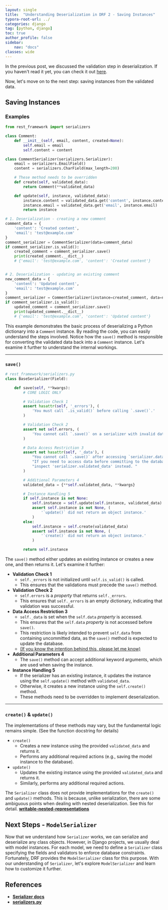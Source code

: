 ```yaml
---
layout: single
title:  "Understanding Deserialization in DRF 2 - Saving Instances"
typora-root-url: ../
categories: django
tag: [python, django]
toc: true
author_profile: false
sidebar:
    nav: "docs"
classes: wide
---
```





In the previous post, we discussed the validation step in deserialization. If you haven't read it yet, you can check it out [here](../deserialization1-validation/).

Now, let's move on to the next step: saving instances from the validated data.


## Saving Instances 

### Examples

```python
from rest_framework import serializers

class Comment:
    def __init__(self, email, content, created=None):
        self.email = email
        self.content = content

class CommentSerializer(serializers.Serializer):
    email = serializers.EmailField()
    content = serializers.CharField(max_length=200)

    # These method needs to be overridden
    def create(self, validated_data):
        return Comment(**validated_data)

    def update(self, instance, validated_data):
        instance.content = validated_data.get('content', instance.content)
        instance.email = validated_data.get('email', instance.email)
        return instance

# 1. Deserialization - creating a new comment
comment_data = {
    'content': 'Created content', 
    'email': 'test@example.com'
}
comment_serializer = CommentSerializer(data=comment_data)
if comment_serializer.is_valid():
    created_comment = comment_serializer.save()
    print(created_comment.__dict__)
    # {'email': 'test@example.com', 'content': 'Created content'}


# 2. Deserialization - updating an existing comment
new_comment_data = {
    'content': 'Updated content', 
    'email': 'test@example.com'
}
comment_serializer = CommentSerializer(instance=created_comment, data=new_comment_data)
if comment_serializer.is_valid():
    updated_comment = comment_serializer.save()
    print(updated_comment.__dict__)
    # {'email': 'test@example.com', 'content': 'Updated content'}
```
This example demonstrates the basic process of deserializing a Python dictionary into a `Comment` instance. By reading the code, you can easily understand the steps involved. Notice how the `save()` method is responsible for converting the validated data back into a `Comment` instance. Let's examine it further to understand the internal workings.

---


### `save()`

```python
# rest_framework/serializers.py
class BaseSerializer(Field):

    def save(self, **kwargs):
        # CORE LOGIC ONLY

        # Validation Check 1
        assert hasattr(self, '_errors'), (
            'You must call `.is_valid()` before calling `.save()`.'
        )

        # Validation Check 2
        assert not self.errors, (
            'You cannot call `.save()` on a serializer with invalid data.'
        )

        # Data Access Restriction 3
        assert not hasattr(self, '_data'), (
            "You cannot call `.save()` after accessing `serializer.data`."
            "If you need to access data before committing to the database then "
            "inspect 'serializer.validated_data' instead. "
        )

        # Additional Parameters 4
        validated_data = {**self.validated_data, **kwargs}

        # Instance Handling 5
        if self.instance is not None:
            self.instance = self.update(self.instance, validated_data)
            assert self.instance is not None, (
                '`update()` did not return an object instance.'
            )
        else:
            self.instance = self.create(validated_data)
            assert self.instance is not None, (
                '`create()` did not return an object instance.'
            )

        return self.instance
```

The `save()` method either updates an existing instance or creates a new one, and then returns it. Let's examine it further:

+ **Validation Check 1**
    - `self._errors` is not initialized until `self.is_valid()` is called.
    - This ensures that the validations must precede the `save()` method.
+ **Validation Check 2**
    - `self.errors` is a *property* that returns `self._errors`.
    - This ensures that `self._errors` is an empty dictionary, indicating that validation was successful.
+ **Data Access Restriction 3**
    - `self._data` is set when the `self.data` *property* is accessed.
    - This ensures that the `self.data` *property* is not accessed before `save()`.
    - This restriction is likely intended to prevent `self.data` from containing uncommitted data, as the `save()` method is expected to update the database.
    - <u>(If you know the intention behind this, please let me know)</u>
+ **Additional Parameters 4**
    - The `save()` method can accept additional keyword arguments, which are used when saving the instance.
+ **Instance Handling 5**
    - If the serializer has an existing instance, it updates the instance using the `self.update()` method with `validated_data`.
    - Otherwise, it creates a new instance using the `self.create()` method.
    - These methods need to be overridden to implement deserialization.



--- 

### `create()` & `update()`

The implementations of these methods may vary, but the fundamental logic remains simple. (See the function docstring for details)

- `create()`
    - Creates a new instance using the provided `validated_data` and returns it.
    - Performs any additional required actions (e.g., saving the model instance to the database).
- `update()`
    - Updates the existing instance using the provided `validated_data` and returns it.
    - Similarly, performs any additional required actions.

The `Serializer` class does not provide implementations for the `create()` and `update()` methods. This is because, unlike serialization, there are some ambiguous points when dealing with nested deserialization. See this for detail. [**writable-nested-representations**](https://www.django-rest-framework.org/api-guide/serializers/#writable-nested-representations)





## Next Steps - `ModelSerializer`

Now that we understand how `Serializer` works, we can serialize and deserialize any class objects. However, in Django projects, we usually deal with model instances. For each model, we need to define a `Serializer` class specifying the fields and validators to enforce database constraints. Fortunately, DRF provides the `ModelSerializer` class for this purpose. With our understanding of `Serializer`, let's explore `ModelSerializer` and learn how to customize it further.

## References
- [**Serializer docs**]([**Serializers**](https://www.django-rest-framework.org/api-guide/serializers/))
- [**serializers.py**](https://github.com/encode/django-rest-framework/blob/master/rest_framework/serializers.py)